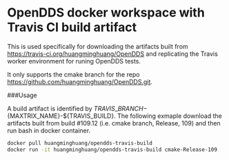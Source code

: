 # OpenDDS docker workspace with Travis CI build artifact

This is used specifically for downloading the artifacts built from https://travis-ci.org/huangminghuang/OpenDDS and replicating the Travis worker environment for runing OpenDDS tests.

It only supports the cmake branch for the repo https://github.com/huangminghuang/OpenDDS.git.


###Usage

A build artifact is identified by ${TRAVIS\_BRANCH}-${MAXTRIX\_NAME}-${TRAVIS\_BUILD}. The following exmaple download the artifacts built from build #109.12 (i.e. cmake branch, Release, 109) and then run bash in docker container.

```bash
docker pull huangminghuang/opendds-travis-build
docker run -it huangminghuang/opendds-travis-build cmake-Release-109
```